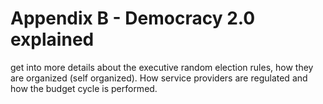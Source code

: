 # Appendix B - Democracy 2.0 explained

get into more details about the executive random election rules, how they are organized (self organized). How service providers are regulated and how the budget cycle is performed. 

